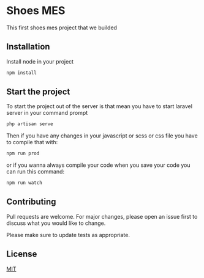 # Shoes MES

This first shoes mes project that we builded

## Installation

Install node in your project

```bash
npm install
```

## Start the project

To start the project out of the server is that mean you have to start laravel server in your command prompt

```bash
php artisan serve
```

Then if you have any changes in your javascript or scss or css file you have to compile that with:

```bash
npm run prod
```

or if you wanna always compile your code when you save your code you can run this command:

```bash
npm run watch
```

## Contributing
Pull requests are welcome. For major changes, please open an issue first to discuss what you would like to change.

Please make sure to update tests as appropriate.

## License
[MIT](https://choosealicense.com/licenses/mit/)